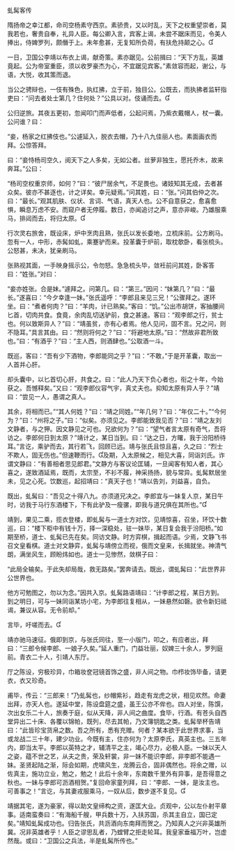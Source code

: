 虬髯客传  

隋扬帝之幸江都，命司空杨素守西京。素骄贵，又以时乱，天下之权重望崇者，莫我若也，奢贵自奉，礼异人臣。每公卿入言，宾客上谒，未尝不踞床而见，令美人捧出，侍婢罗列，颇僭于上。未年愈甚，无复知所负荷，有扶危持颠之心。  

一日，卫国公李靖以布衣上谒，献奇策。素亦踞见。公前揖曰：“天下方乱，英雄竟起。公为帝室重臣，须以收罗豪杰为心，不宜踞见宾客。”素敛容而起，谢公，与语，大悦，收其策而退。  

当公之骋辩也，一伎有殊色，执红拂，立于前，独目公。公既去，而执拂者监轩指吏曰：“问去者处士第几？住何处？”公具以对。伎诵而去。  

公归逆旅。其夜五更初，忽闻叩门而声低者，公起问焉，乃紫衣戴帽人，杖一囊。公问谁？曰：  

“妾，杨家之红拂伎也。”公遽延入，脱衣去帽，乃十八九佳丽人也。素面画衣而拜。公惊答拜。  

曰：“妾恃杨司空久，阅天下之人多矣，无如公者。丝萝非独生，愿托乔木，故来奔耳。”公曰：  

“杨司空权重京师，如何？”曰：“彼尸居余气，不足畏也。诸妓知其无成，去者甚众矣。彼亦不甚逐也，计之详矣。幸元疑焉。”问其姓，曰：“张。”问其伯仲之次。曰：“最长。”观其肌肤、仪状、言词、气语，真天人也。公不自意获之，愈喜愈惧，瞬息万虑不安。而窥户者无停履。数日，亦闻追讨之声，意亦非峻。乃雄服乘马，排闼而去，将归太原。  

行次灵右旅舍，既设床，炉中烹肉且熟，张氏以发长委地，立梳床前。公方刷马。忽有一人，中形，赤髯如虬，乘蹇驴而来。投革囊于炉前，取枕欹卧，看张梳头。公怒甚，未决，犹亲刷马。  

张熟视其面，一手映身摇示公，令勿怒。急急梳头毕，敛衽前问其姓，卧客答曰：“姓张。”对曰：  

“妾亦姓张。合是妹。”遽拜之。问第几。曰：“第三。”因问：“妹第几？”曰：“最长。”遂喜曰：“今夕幸逢一妹。”张氏遥呼：“李郎且来见三兄！”公骤拜之。遂环坐。曰：“煮者何肉？”曰：“羊肉，计已熟矣。”客曰：“饥。”公出市胡饼，客抽腰间匕首，切肉共食。食竟，余肉乱切送驴前，食之甚速。客曰：“观李郎之行，贫士也。何以致斯异人？”曰：“靖虽贫，亦有心者焉。他人见问，固不言。兄之问，则不隐耳。”具言其由。曰：“然则将何之？”曰：“将避地太原。”曰：“然故非君所致也。”曰：“有酒乎？”曰：“主人西，则酒肆也。”公取酒一斗。  

既巡，客曰：“吾有少下酒物，李郎能同之乎？”曰：“不敢，”于是开革囊，取出一人首并心肝。  

却头囊中，以匕首切心肝，共食之。曰：“此人乃天下负心者也，衔之十年，今始获之。吾憾释矣。”又曰：“观李郎仪容气宇，真丈夫也。抑知太原有异人乎？”靖曰：“尝见一人，愚谓之真人。  

其余，将相而已。”“其人何姓？”曰：“靖之同姓。”“年几何？”曰：“年仅二十。”“今何为？”曰：“州将之子。”曰：“似矣。亦须见之。李郎能致我见否？”曰：“靖之友刘文静者，与之狎。因文静见之可也。兄欲何为？”曰：“望气者言太原有奇气，吾将访之。李郎何日到太原？”靖计之，某日当到。曰：“达之日，方曙，我于汾阳桥待耳。”言讫，乘驴而去，其行若飞，回顾已远。靖与张氏且惊且喜，久之曰：“烈士不欺人，固无伤也。”但速鞭而行。及期，入太原候之，相见大喜，同诣刘氏。诈谓文静曰：“有善相者思见郎君。”文静方与客议论匡辅，一旦闻客有知人者，其心喜之，遂致酒延焉，既而，太宗至，不衫不履，神采扬扬，貌与常异。虬髯默居坐未，见之心死。饮数巡，起招靖曰：“真天子也！”靖以告刘，刘益喜，自负。  

既出，虬髯曰：“吾见之十得八九。亦须道兄决之。李郎宜与一妹复人京，某日午时，访我于马行东酒楼下，下有此驴及一瘦骡，即我与道兄俱在其所也。”  

靖到，果见二乘，揽衣登楼，即虬髯与一道士方对饮，见靖惊喜，召坐，环饮十数巡，曰：“楼下柜中有钱十万，择一深稳处，驻一妹毕，某日复会我于汾阳桥。”如期至桥，道士、虬髯已先在矣。同访文静。时方弈棋，揖起而语。少焉，文静飞书召文皇看棋。道士对文静弈，虬髯与靖傍立而视，俄而文皇来，长揖就坐。神清气朗，满坐风生，顾盼炜如也。道士一见惨然，敛棋子曰：  

“此局全输矣。于此失却局哉，救无路矣。”罢奔请去。既出，谓虬髯曰：“此世界非公世界也。  

他方可勉图之，勿以为念。”因共入京。虬髯路语靖曰：“计李郎之程，某日方到。到之明日，可与一妹同诣某坊小宅，为李郎往复相从，一妹悬然如磬。欲令新妇祗谒，兼议从容。无令前却。”  

言毕，吁嗟而去。  

靖亦驰马速征。俄即到京，与张氏同往，至一小版门，叩之，有应者出，拜曰：“三郎令候李郎、一娘子久矣。”延人重门，门益壮丽，奴婢三十余人，罗列庭前。青衣二十人，引靖人东厅。  

厅之陈设，穷极珍异，巾箱妆奁冠镜首饰之盛，非人间之物。巾栉妆饰毕备，请更衣，衣又珍奇。  

甫毕，传云：“三郎来！”乃虬髯也，纱帽紫衫，趋走有龙虎之状，相见欢然。命妻出拜，亦天人也。遂延中堂，陈设盘筵之盛，虽王公亦不侔也。四人对坐，陈馔，次出女乐二十人，旅奏于庭，似从天降，非人间之曲度。食毕，行酒。有苍头自西堂异出二十床、各覆以锦帕，既列，尽去其帕，乃文簿钥匙之类。虬髯举杯告靖曰：“此皆珍宝货帛之数。吾之所有，悉有充赠。何者？某本欲于此世界求事，当或龙战二三十年，建少功业。今既有主，住亦何为？太原李氏，真英主也。三五年内，即当太平。李郎以英特之才，辅清平之主，竭心尽力，必极人臣。一妹以天人之姿，蕴不世之艺，从夫之贵，荣及轩裳，非一妹不能识李郎，非李郎不能遇一妹。圣贤起陆之渐，际会如期，虎啸风生，龙腾云合，固非偶然也。将余之赠，以佐真主，施功立业，勉之，勉之！此后十余年，东南数千里外有异事，是吾得意之秋也。一妹与李郎可沥酒相贺。”复回命家童列拜，曰：“李郎、一妹，是汝主也。可善事之！”言讫，与其妻戎服乘马，一奴从后，数步遂不复见。  

靖据其宅，遂为豪家，得以助文皇缔构之资，遂匡大业。贞观中，公以左仆射平章事。适南蛮奏曰：“有海船千艘，甲兵数十万，入扶苏国，杀其主自立，国已定矣。”靖知虬髯成功也。归告张氏，共沥酒向东南拜而贺之。乃知真人之兴非英雄所冀。况非英雄者乎！人臣之谬思乱者，乃螳臂之拒走轮耳。我皇家垂福万叶，岂虚然哉。或曰：“卫国公之兵法，半是虬髯所传也。”  
